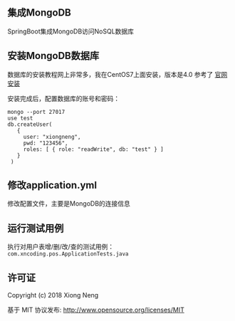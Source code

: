 ## 集成MongoDB

SpringBoot集成MongoDB访问NoSQL数据库

## 安装MongoDB数据库

数据库的安装教程网上非常多，我在CentOS7上面安装，版本是4.0
参考了 [官网安装](https://docs.mongodb.com/manual/tutorial/install-mongodb-on-red-hat/)

安装完成后，配置数据库的账号和密码：

```
mongo --port 27017
use test
db.createUser(
   {
     user: "xiongneng",
     pwd: "123456",
     roles: [ { role: "readWrite", db: "test" } ]
   }
 )
```

## 修改application.yml

修改配置文件，主要是MongoDB的连接信息

## 运行测试用例

执行对用户表增/删/改/查的测试用例：`com.xncoding.pos.ApplicationTests.java`

## 许可证

Copyright (c) 2018 Xiong Neng

基于 MIT 协议发布: <http://www.opensource.org/licenses/MIT>
